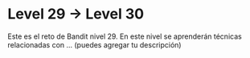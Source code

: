 # Level 29 → Level 30
Este es el reto de Bandit nivel 29. En este nivel se aprenderán técnicas relacionadas con ... (puedes agregar tu descripción)
